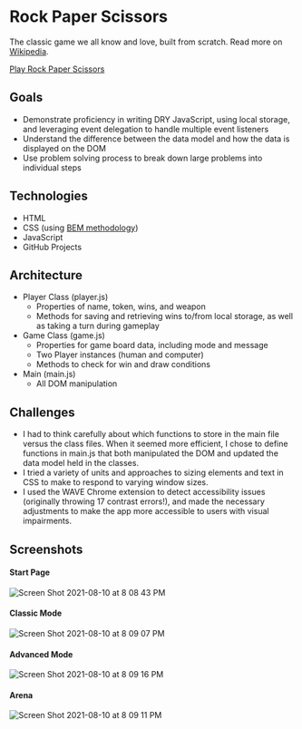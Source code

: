 # Rock Paper Scissors
The classic game we all know and love, built from scratch. Read more on [Wikipedia](https://en.wikipedia.org/wiki/Rock_paper_scissors).

[Play Rock Paper Scissors](https://anthony-iacono.github.io/rock-paper-scissors)

## Goals
- Demonstrate proficiency in writing DRY JavaScript, using local storage, and leveraging event delegation to handle multiple event listeners
- Understand the difference between the data model and how the data is displayed on the DOM
- Use problem solving process to break down large problems into individual steps

## Technologies
- HTML
- CSS (using [BEM methodology](https://en.bem.info/methodology/))
- JavaScript
- GitHub Projects

## Architecture
- Player Class (player.js)
  - Properties of name, token, wins, and weapon
  - Methods for saving and retrieving wins to/from local storage, as well as taking a turn during gameplay
- Game Class (game.js)
  - Properties for game board data, including mode and message
  - Two Player instances (human and computer)
  - Methods to check for win and draw conditions
- Main (main.js)
  - All DOM manipulation

## Challenges
- I had to think carefully about which functions to store in the main file versus the class files. When it seemed more efficient, I chose to define functions in main.js that both manipulated the DOM and updated the data model held in the classes.
- I tried a variety of units and approaches to sizing elements and text in CSS to make to respond to varying window sizes.
- I used the WAVE Chrome extension to detect accessibility issues (originally throwing 17 contrast errors!), and made the necessary adjustments to make the app more accessible to users with visual impairments.

## Screenshots
#### Start Page
![Screen Shot 2021-08-10 at 8 08 43 PM](https://user-images.githubusercontent.com/72999840/128963635-7036076b-957f-4cff-932e-a22b9f10c6f9.png)
#### Classic Mode
![Screen Shot 2021-08-10 at 8 09 07 PM](https://user-images.githubusercontent.com/72999840/128963648-8b249e52-f2a9-444f-8863-e5d9cc4d362c.png)
#### Advanced Mode
![Screen Shot 2021-08-10 at 8 09 16 PM](https://user-images.githubusercontent.com/72999840/128963656-8d669f24-dd91-4d13-8722-fd678c7f2046.png)
#### Arena
![Screen Shot 2021-08-10 at 8 09 11 PM](https://user-images.githubusercontent.com/72999840/128963662-7045be50-da21-470c-bb94-3d0fbd9d020e.png)

